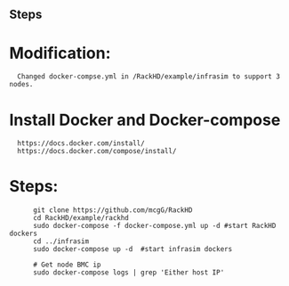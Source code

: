 Steps
-----------

# Modification:
      Changed docker-compse.yml in /RackHD/example/infrasim to support 3 nodes.

# Install Docker and Docker-compose
      https://docs.docker.com/install/
      https://docs.docker.com/compose/install/

# Steps:
```shell
      git clone https://github.com/mcgG/RackHD
      cd RackHD/example/rackhd
      sudo docker-compose -f docker-compose.yml up -d #start RackHD dockers
      cd ../infrasim
      sudo docker-compose up -d  #start infrasim dockers
      
      # Get node BMC ip
      sudo docker-compose logs | grep 'Either host IP'
```
